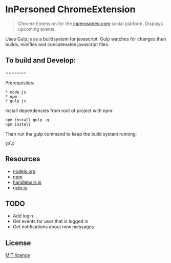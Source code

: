 InPersoned ChromeExtension
===============

> Chrome Extension for the [inperosoned.com](http://inpersoned.com) social platform. Displays upcoming events.

Uses Gulp.js as a buildsystem for javascript.
Gulp watches for changes then builds, minifies and concatenates javascript files.

## To build and Develop:
=======

Prerequisites:

	* node.js
	* npm
	* gulp.js 

Install dependencies from root of project with npm:

	npm install gulp -g
	npm install

Then run the gulp command to keep the build system running:
	
	gulp


## Resources

  - [nodejs.org](http://nodejs.org/)
  - [npm](http://npmjs.org/)
  - [handlebars.js](http://handlebarsjs.com/)
  - [gulp.js](http://gulpjs.com/)

## TODO

  - Add login
  - Get events for user that is logged in
  - Get notifications about new messages

## License
[MIT licence](http://opensource.org/licenses/MIT)

